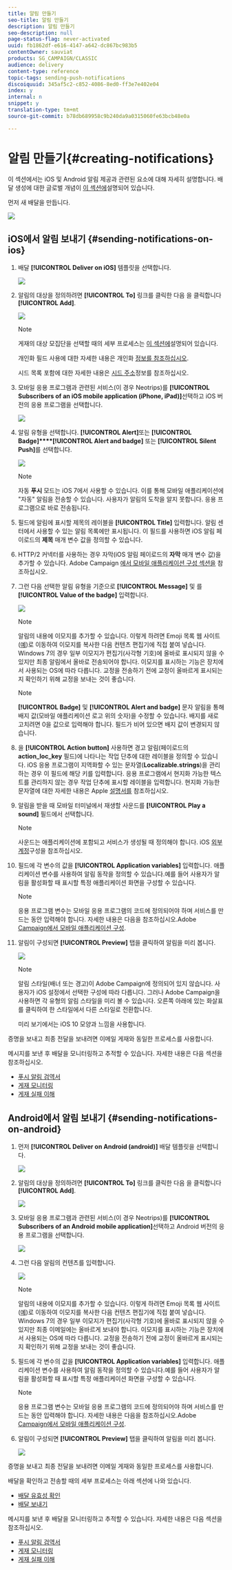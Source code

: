 ```yaml
---
title: 알림 만들기
seo-title: 알림 만들기
description: 알림 만들기
seo-description: null
page-status-flag: never-activated
uuid: fb1862df-e616-4147-a642-dc867bc983b5
contentOwner: sauviat
products: SG_CAMPAIGN/CLASSIC
audience: delivery
content-type: reference
topic-tags: sending-push-notifications
discoiquuid: 345af5c2-c852-4086-8ed0-ff3e7e402e04
index: y
internal: n
snippet: y
translation-type: tm+mt
source-git-commit: b78db689958c9b240da9a0315060fe63bcb48e0a

---
```



# 알림 만들기{#creating-notifications}

이 섹션에서는 iOS 및 Android 알림 제공과 관련된 요소에 대해 자세히 설명합니다. 배달 생성에 대한 글로벌 개념이 [이 섹션에](../../delivery/using/steps-about-delivery-creation-steps.md)설명되어 있습니다.

먼저 새 배달을 만듭니다.

![](assets/nmac_delivery_1.png)

## iOS에서 알림 보내기 {#sending-notifications-on-ios}

1. 배달 **[!UICONTROL Deliver on iOS]** 템플릿을 선택합니다.

   ![](assets/nmac_delivery_ios_1.png)

1. 알림의 대상을 정의하려면 **[!UICONTROL To]** 링크를 클릭한 다음 을 클릭합니다 **[!UICONTROL Add]**.

   ![](assets/nmac_delivery_ios_2.png)

   >[!NOTE]
   >
   >게재의 대상 모집단을 선택할 때의 세부 프로세스는 [이 섹션에](../../delivery/using/steps-defining-the-target-population.md)설명되어 있습니다.
   >
   >개인화 필드 사용에 대한 자세한 내용은 개인화 [정보를 참조하십시오](../../delivery/using/about-personalization.md).
   >
   >시드 목록 포함에 대한 자세한 내용은 [시드 주소](../../delivery/using/about-seed-addresses.md)정보를 참조하십시오.

1. 모바일 응용 프로그램과 관련된 서비스(이 경우 Neotrips)를 **[!UICONTROL Subscribers of an iOS mobile application (iPhone, iPad)]**&#x200B;선택하고 iOS 버전의 응용 프로그램을 선택합니다.

   ![](assets/nmac_delivery_ios_3.png)

1. 알림 유형을 선택합니다. **[!UICONTROL Alert]**&#x200B;또는 **[!UICONTROL Badge]****[!UICONTROL Alert and badge]** 또는 **[!UICONTROL Silent Push]**&#x200B;를 선택합니다.

   ![](assets/nmac_delivery_ios_4.png)

   >[!NOTE]
   >
   >자동 **푸시** 모드는 iOS 7에서 사용할 수 있습니다. 이를 통해 모바일 애플리케이션에 &quot;자동&quot; 알림을 전송할 수 있습니다. 사용자가 알림의 도착을 알지 못합니다. 응용 프로그램으로 바로 전송됩니다.

1. 필드에 알림에 표시할 제목의 레이블을 **[!UICONTROL Title]** 입력합니다. 알림 센터에서 사용할 수 있는 알림 목록에만 표시됩니다. 이 필드를 사용하면 iOS 알림 페이로드의 **제목** 매개 변수 값을 정의할 수 있습니다.
1. HTTP/2 커넥터를 사용하는 경우 자막(iOS 알림 페이로드의 **자막** 매개 변수 값)을 추가할 수 있습니다. Adobe Campaign [에서 모바일 애플리케이션 구성 섹션을](../../delivery/using/configuring-the-mobile-application.md) 참조하십시오.
1. 그런 다음 선택한 알림 유형을 기준으로 **[!UICONTROL Message]** 및 를 **[!UICONTROL Value of the badge]** 입력합니다.

   ![](assets/nmac_delivery_ios_5.png)

   >[!NOTE]
   >
   >알림의 내용에 이모지를 추가할 수 있습니다. 이렇게 하려면 Emoji 목록 웹 사이트([예](https://www.utf8-chartable.de/unicode-utf8-table.pl?start=9728))로 이동하여 이모지를 복사한 다음 컨텐츠 편집기에 직접 붙여 넣습니다. Windows 7의 경우 일부 이모지가 편집기(사각형 기호)에 올바로 표시되지 않을 수 있지만 최종 알림에서 올바로 전송되어야 합니다. 이모지를 표시하는 기능은 장치에서 사용되는 OS에 따라 다릅니다. 교정을 전송하기 전에 교정이 올바르게 표시되는지 확인하기 위해 교정을 보내는 것이 좋습니다.

   >[!NOTE]
   >
   >**[!UICONTROL Badge]** 및 **[!UICONTROL Alert and badge]** 문자 알림을 통해 배지 값(모바일 애플리케이션 로고 위의 숫자)을 수정할 수 있습니다. 배지를 새로 고치려면 0을 값으로 입력해야 합니다. 필드가 비어 있으면 배지 값이 변경되지 않습니다.

1. 을 **[!UICONTROL Action button]** 사용하면 경고 알림(페이로드의&#x200B;**action_loc_key** 필드)에 나타나는 작업 단추에 대한 레이블을 정의할 수 있습니다. iOS 응용 프로그램이 지역화할 수 있는 문자열(**Localizable.strings**)을 관리하는 경우 이 필드에 해당 키를 입력합니다. 응용 프로그램에서 현지화 가능한 텍스트를 관리하지 않는 경우 작업 단추에 표시할 레이블을 입력합니다. 현지화 가능한 문자열에 대한 자세한 내용은 Apple [설명서를](https://developer.apple.com/library/archive/documentation/NetworkingInternet/Conceptual/RemoteNotificationsPG/CreatingtheNotificationPayload.html#//apple_ref/doc/uid/TP40008194-CH10-SW1) 참조하십시오.
1. 알림을 받을 때 모바일 터미널에서 재생할 사운드를 **[!UICONTROL Play a sound]** 필드에서 선택합니다.

   >[!NOTE]
   >
   >사운드는 애플리케이션에 포함되고 서비스가 생성될 때 정의해야 합니다. iOS [외부 계정](../../delivery/using/configuring-the-mobile-application.md#configuring-external-account-ios)구성을 참조하십시오.

1. 필드에 각 변수의 값을 **[!UICONTROL Application variables]** 입력합니다. 애플리케이션 변수를 사용하여 알림 동작을 정의할 수 있습니다.예를 들어 사용자가 알림을 활성화할 때 표시할 특정 애플리케이션 화면을 구성할 수 있습니다.

   >[!NOTE]
   >
   >응용 프로그램 변수는 모바일 응용 프로그램의 코드에 정의되어야 하며 서비스를 만드는 동안 입력해야 합니다. 자세한 내용은 다음을 참조하십시오.Adobe [Campaign에서 모바일 애플리케이션 구성](../../delivery/using/configuring-the-mobile-application.md).

1. 알림이 구성되면 **[!UICONTROL Preview]** 탭을 클릭하여 알림을 미리 봅니다.

   ![](assets/nmac_intro_2.png)

   >[!NOTE]
   >
   >알림 스타일(배너 또는 경고)이 Adobe Campaign에 정의되어 있지 않습니다. 사용자가 iOS 설정에서 선택한 구성에 따라 다릅니다. 그러나 Adobe Campaign을 사용하면 각 유형의 알림 스타일을 미리 볼 수 있습니다. 오른쪽 아래에 있는 화살표를 클릭하여 한 스타일에서 다른 스타일로 전환합니다.
   >
   >미리 보기에서는 iOS 10 모양과 느낌을 사용합니다.

증명을 보내고 최종 전달을 보내려면 이메일 게재와 동일한 프로세스를 사용합니다.

메시지를 보낸 후 배달을 모니터링하고 추적할 수 있습니다. 자세한 내용은 다음 섹션을 참조하십시오.

* [푸시 알림 검역서](../../delivery/using/understanding-quarantine-management.md#push-notification-quarantines)
* [게재 모니터링](../../delivery/using/monitoring-a-delivery.md)
* [게재 실패 이해](../../delivery/using/understanding-delivery-failures.md)

## Android에서 알림 보내기 {#sending-notifications-on-android}

1. 먼저 **[!UICONTROL Deliver on Android (android)]** 배달 템플릿을 선택합니다.

   ![](assets/nmac_delivery_android_1.png)

1. 알림의 대상을 정의하려면 **[!UICONTROL To]** 링크를 클릭한 다음 을 클릭합니다 **[!UICONTROL Add]**.

   ![](assets/nmac_delivery_android_2.png)

1. 모바일 응용 프로그램과 관련된 서비스(이 경우 Neotrips)를 **[!UICONTROL Subscribers of an Android mobile application]**&#x200B;선택하고 Android 버전의 응용 프로그램을 선택합니다.

   ![](assets/nmac_delivery_android_3.png)

1. 그런 다음 알림의 컨텐츠를 입력합니다.

   ![](assets/nmac_delivery_android_4.png)

   >[!NOTE]
   >
   >알림의 내용에 이모지를 추가할 수 있습니다. 이렇게 하려면 Emoji 목록 웹 사이트([예](https://www.utf8-chartable.de/unicode-utf8-table.pl?start=9728))로 이동하여 이모지를 복사한 다음 컨텐츠 편집기에 직접 붙여 넣습니다. Windows 7의 경우 일부 이모지가 편집기(사각형 기호)에 올바로 표시되지 않을 수 있지만 최종 이메일에는 올바르게 보내야 합니다. 이모지를 표시하는 기능은 장치에서 사용되는 OS에 따라 다릅니다. 교정을 전송하기 전에 교정이 올바르게 표시되는지 확인하기 위해 교정을 보내는 것이 좋습니다.

1. 필드에 각 변수의 값을 **[!UICONTROL Application variables]** 입력합니다. 애플리케이션 변수를 사용하여 알림 동작을 정의할 수 있습니다.예를 들어 사용자가 알림을 활성화할 때 표시할 특정 애플리케이션 화면을 구성할 수 있습니다.

   >[!NOTE]
   >
   >응용 프로그램 변수는 모바일 응용 프로그램의 코드에 정의되어야 하며 서비스를 만드는 동안 입력해야 합니다. 자세한 내용은 다음을 참조하십시오.Adobe [Campaign에서 모바일 애플리케이션 구성](../../delivery/using/configuring-the-mobile-application.md).

1. 알림이 구성되면 **[!UICONTROL Preview]** 탭을 클릭하여 알림을 미리 봅니다.

   ![](assets/nmac_intro_1.png)

증명을 보내고 최종 전달을 보내려면 이메일 게재와 동일한 프로세스를 사용합니다.

배달을 확인하고 전송할 때의 세부 프로세스는 아래 섹션에 나와 있습니다.

* [배달 유효성 확인](../../delivery/using/steps-validating-the-delivery.md)
* [배달 보내기](../../delivery/using/steps-sending-the-delivery.md)

메시지를 보낸 후 배달을 모니터링하고 추적할 수 있습니다. 자세한 내용은 다음 섹션을 참조하십시오.

* [푸시 알림 검역서](../../delivery/using/understanding-quarantine-management.md#push-notification-quarantines)
* [게재 모니터링](../../delivery/using/monitoring-a-delivery.md)
* [게재 실패 이해](../../delivery/using/understanding-delivery-failures.md)
